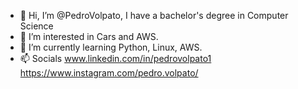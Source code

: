 - 👋 Hi, I’m @PedroVolpato, I have a bachelor's degree in Computer Science
- 👀 I’m interested in Cars and AWS.
- 🌱 I’m currently learning Python, Linux, AWS.
- 📫 Socials
  www.linkedin.com/in/pedrovolpato1  https://www.instagram.com/pedro.volpato/
<!---
PedroVolpato/PedroVolpato is a ✨ special ✨ repository because its `README.md` (this file) appears on your GitHub profile.
You can click the Preview link to take a look at your changes.
--->
